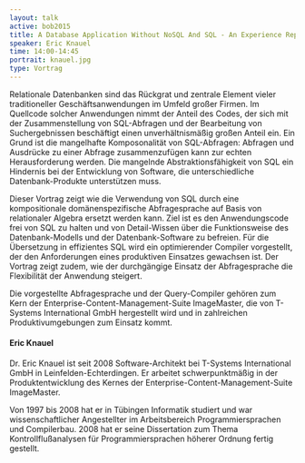 ```yaml
---
layout: talk
active: bob2015
title: A Database Application Without NoSQL And SQL - An Experience Report
speaker: Eric Knauel
time: 14:00-14:45
portrait: knauel.jpg
type: Vortrag
---
```


Relationale Datenbanken sind das Rückgrat und zentrale Element vieler
traditioneller Geschäftsanwendungen im Umfeld großer Firmen. Im
Quellcode solcher Anwendungen nimmt der Anteil des Codes, der sich mit
der Zusammenstellung von SQL-Abfragen und der Bearbeitung von
Suchergebnissen beschäftigt einen unverhältnismäßig großen Anteil
ein. Ein Grund ist die mangelhafte Komposonalität von SQL-Abfragen:
Abfragen und Ausdrücke zu einer Abfrage zusammenzufügen kann zur
echten Herausforderung werden. Die mangelnde Abstraktionsfähigkeit von
SQL ein Hindernis bei der Entwicklung von Software, die
unterschiedliche Datenbank-Produkte unterstützen muss.

Dieser Vortrag zeigt wie die Verwendung von SQL durch eine
kompositionale domänenspezifische Abfragesprache auf Basis von
relationaler Algebra ersetzt werden kann. Ziel ist es den
Anwendungscode frei von SQL zu halten und von Detail-Wissen über die
Funktionsweise des Datenbank-Modells und der Datenbank-Software zu
befreien. Für die Übersetzung in effizientes SQL wird ein
optimierender Compiler vorgestellt, der den Anforderungen eines
produktiven Einsatzes gewachsen ist. Der Vortrag zeigt zudem, wie der
durchgängige Einsatz der Abfragesprache die Flexibilität der Anwendung
steigert.

Die vorgestellte Abfragesprache und der Query-Compiler gehören zum
Kern der Enterprise-Content-Management-Suite ImageMaster, die von
T-Systems International GmbH hergestellt wird und in zahlreichen
Produktivumgebungen zum Einsatz kommt.

#### Eric Knauel

Dr. Eric Knauel ist seit 2008 Software-Architekt bei T-Systems
International GmbH in Leinfelden-Echterdingen.  Er arbeitet
schwerpunktmäßig in der Produktentwicklung des Kernes der
Enterprise-Content-Management-Suite ImageMaster.

Von 1997 bis 2008 hat er in Tübingen Informatik studiert und war
wissenschaftlicher Angestellter im Arbeitsbereich Programmiersprachen
und Compilerbau. 2008 hat er seine Dissertation zum Thema
Kontrollflußanalysen für Programmiersprachen höherer Ordnung fertig
gestellt.
